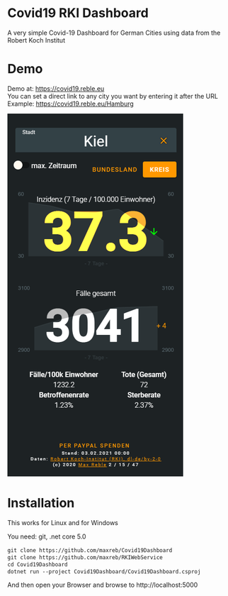 # Covid19 RKI Dashboard
A very simple Covid-19 Dashboard for German Cities using data from the Robert Koch Institut 

# Demo

Demo at: https://covid19.reble.eu  
You can set a direct link to any city you want by entering it after the URL  
Example: https://covid19.reble.eu/Hamburg

![Screenshot](https://github.com/maxreb/Covid19Dashboard/blob/main/doc/screenshot.png?raw=true)

# Installation
This works for Linux and for Windows

You need: git, .net core 5.0

```
git clone https://github.com/maxreb/Covid19Dashboard
git clone https://github.com/maxreb/RKIWebService
cd Covid19Dashboard
dotnet run --project Covid19Dashboard/Covid19Dashboard.csproj
```
And then open your Browser and browse to http://localhost:5000